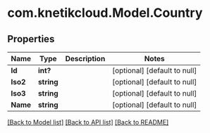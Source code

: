 # com.knetikcloud.Model.Country
## Properties

Name | Type | Description | Notes
------------ | ------------- | ------------- | -------------
**Id** | **int?** |  | [optional] [default to null]
**Iso2** | **string** |  | [optional] [default to null]
**Iso3** | **string** |  | [optional] [default to null]
**Name** | **string** |  | [optional] [default to null]

[[Back to Model list]](../README.md#documentation-for-models) [[Back to API list]](../README.md#documentation-for-api-endpoints) [[Back to README]](../README.md)

